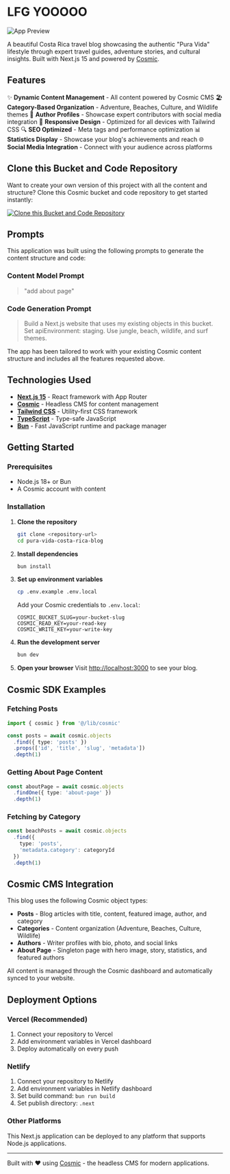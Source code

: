 # LFG YOOOOO

![App Preview](https://imgix.cosmicjs.com/a69e3d90-68ab-11f0-a051-23c10f41277a-photo-1518105779142-d975f22f1b0a-1753374687899.jpg?w=1200&h=300&fit=crop&auto=format,compress)

A beautiful Costa Rica travel blog showcasing the authentic "Pura Vida" lifestyle through expert travel guides, adventure stories, and cultural insights. Built with Next.js 15 and powered by [Cosmic](https://www.cosmicjs.com).

## Features

✨ **Dynamic Content Management** - All content powered by Cosmic CMS
🏖️ **Category-Based Organization** - Adventure, Beaches, Culture, and Wildlife themes
👥 **Author Profiles** - Showcase expert contributors with social media integration
📱 **Responsive Design** - Optimized for all devices with Tailwind CSS
🔍 **SEO Optimized** - Meta tags and performance optimization
📊 **Statistics Display** - Showcase your blog's achievements and reach
🌐 **Social Media Integration** - Connect with your audience across platforms

## Clone this Bucket and Code Repository

Want to create your own version of this project with all the content and structure? Clone this Cosmic bucket and code repository to get started instantly:

[![Clone this Bucket and Code Repository](https://img.shields.io/badge/Clone%20this%20Bucket-29abe2?style=for-the-badge&logo=cosmic&logoColor=white)](http://localhost:3040/projects/new?clone_bucket=68825d77a52aee06dba15ded&clone_repository=6882613aa52aee06dba15e0e)

## Prompts

This application was built using the following prompts to generate the content structure and code:

### Content Model Prompt

> "add about page"

### Code Generation Prompt

> Build a Next.js website that uses my existing objects in this bucket. Set apiEnvironment: staging. Use jungle, beach, wildlife, and surf themes.

The app has been tailored to work with your existing Cosmic content structure and includes all the features requested above.

## Technologies Used

- **[Next.js 15](https://nextjs.org)** - React framework with App Router
- **[Cosmic](https://www.cosmicjs.com/docs)** - Headless CMS for content management
- **[Tailwind CSS](https://tailwindcss.com)** - Utility-first CSS framework
- **[TypeScript](https://www.typescriptlang.org)** - Type-safe JavaScript
- **[Bun](https://bun.sh)** - Fast JavaScript runtime and package manager

## Getting Started

### Prerequisites

- Node.js 18+ or Bun
- A Cosmic account with content

### Installation

1. **Clone the repository**
   ```bash
   git clone <repository-url>
   cd pura-vida-costa-rica-blog
   ```

2. **Install dependencies**
   ```bash
   bun install
   ```

3. **Set up environment variables**
   ```bash
   cp .env.example .env.local
   ```
   
   Add your Cosmic credentials to `.env.local`:
   ```env
   COSMIC_BUCKET_SLUG=your-bucket-slug
   COSMIC_READ_KEY=your-read-key
   COSMIC_WRITE_KEY=your-write-key
   ```

4. **Run the development server**
   ```bash
   bun dev
   ```

5. **Open your browser**
   Visit [http://localhost:3000](http://localhost:3000) to see your blog.

## Cosmic SDK Examples

### Fetching Posts
```typescript
import { cosmic } from '@/lib/cosmic'

const posts = await cosmic.objects
  .find({ type: 'posts' })
  .props(['id', 'title', 'slug', 'metadata'])
  .depth(1)
```

### Getting About Page Content
```typescript
const aboutPage = await cosmic.objects
  .findOne({ type: 'about-page' })
  .depth(1)
```

### Fetching by Category
```typescript
const beachPosts = await cosmic.objects
  .find({ 
    type: 'posts',
    'metadata.category': categoryId 
  })
  .depth(1)
```

## Cosmic CMS Integration

This blog uses the following Cosmic object types:

- **Posts** - Blog articles with title, content, featured image, author, and category
- **Categories** - Content organization (Adventure, Beaches, Culture, Wildlife)  
- **Authors** - Writer profiles with bio, photo, and social links
- **About Page** - Singleton page with hero image, story, statistics, and featured authors

All content is managed through the Cosmic dashboard and automatically synced to your website.

## Deployment Options

### Vercel (Recommended)
1. Connect your repository to Vercel
2. Add environment variables in Vercel dashboard
3. Deploy automatically on every push

### Netlify
1. Connect your repository to Netlify
2. Add environment variables in Netlify dashboard  
3. Set build command: `bun run build`
4. Set publish directory: `.next`

### Other Platforms
This Next.js application can be deployed to any platform that supports Node.js applications.

---

Built with ❤️ using [Cosmic](https://www.cosmicjs.com) - the headless CMS for modern applications.
<!-- README_END -->